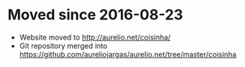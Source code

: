 # Moved since 2016-08-23

* Website moved to http://aurelio.net/coisinha/
* Git repository merged into https://github.com/aureliojargas/aurelio.net/tree/master/coisinha
